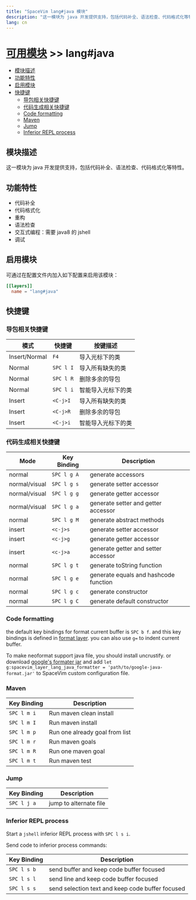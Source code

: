 ```yaml
---
title: "SpaceVim lang#java 模块"
description: "这一模块为 java 开发提供支持，包括代码补全、语法检查、代码格式化等特性。"
lang: cn
---
```


# [可用模块](../../) >> lang#java

<!-- vim-markdown-toc GFM -->

- [模块描述](#模块描述)
- [功能特性](#功能特性)
- [启用模块](#启用模块)
- [快捷键](#快捷键)
  - [导包相关快捷键](#导包相关快捷键)
  - [代码生成相关快捷键](#代码生成相关快捷键)
  - [Code formatting](#code-formatting)
  - [Maven](#maven)
  - [Jump](#jump)
  - [Inferior REPL process](#inferior-repl-process)

<!-- vim-markdown-toc -->

## 模块描述

这一模块为 java 开发提供支持，包括代码补全、语法检查、代码格式化等特性。

## 功能特性

- 代码补全
- 代码格式化
- 重构
- 语法检查
- 交互式编程：需要 java8 的 jshell
- 调试

## 启用模块

可通过在配置文件内加入如下配置来启用该模块：

```toml
[[layers]]
  name = "lang#java"
```

## 快捷键

### 导包相关快捷键

| 模式          | 快捷键    | 按键描述           |
| ------------- | --------- | ------------------ |
| Insert/Normal | `F4`      | 导入光标下的类     |
| Normal        | `SPC l I` | 导入所有缺失的类   |
| Normal        | `SPC l R` | 删除多余的导包     |
| Normal        | `SPC l i` | 智能导入光标下的类 |
| Insert        | `<C-j>I`  | 导入所有缺失的类   |
| Insert        | `<C-j>R`  | 删除多余的导包     |
| Insert        | `<C-j>i`  | 智能导入光标下的类 |

### 代码生成相关快捷键

| Mode          | Key Binding | Description                           |
| ------------- | ----------- | ------------------------------------- |
| normal        | `SPC l g A` | generate accessors                    |
| normal/visual | `SPC l g s` | generate setter accessor              |
| normal/visual | `SPC l g g` | generate getter accessor              |
| normal/visual | `SPC l g a` | generate setter and getter accessor   |
| normal        | `SPC l g M` | generate abstract methods             |
| insert        | `<c-j>s`    | generate setter accessor              |
| insert        | `<c-j>g`    | generate getter accessor              |
| insert        | `<c-j>a`    | generate getter and setter accessor   |
| normal        | `SPC l g t` | generate toString function            |
| normal        | `SPC l g e` | generate equals and hashcode function |
| normal        | `SPC l g c` | generate constructor                  |
| normal        | `SPC l g C` | generate default constructor          |

### Code formatting

the default key bindings for format current buffer is `SPC b f`. and this key bindings is defined in [format layer](<>). you can also use `g=` to indent current buffer.

To make neoformat support java file, you should install uncrustify. or
download [google's formater jar](https://github.com/google/google-java-format)
and add `let g:spacevim_layer_lang_java_formatter = 'path/to/google-java-format.jar'`
to SpaceVim custom configuration file.

### Maven

| Key Binding | Description                    |
| ----------- | ------------------------------ |
| `SPC l m i` | Run maven clean install        |
| `SPC l m I` | Run maven install              |
| `SPC l m p` | Run one already goal from list |
| `SPC l m r` | Run maven goals                |
| `SPC l m R` | Run one maven goal             |
| `SPC l m t` | Run maven test                 |

### Jump

| Key Binding | Description            |
| ----------- | ---------------------- |
| `SPC l j a` | jump to alternate file |

### Inferior REPL process

Start a `jshell` inferior REPL process with `SPC l s i`. 

Send code to inferior process commands:

| Key Binding | Description                                      |
| ----------- | ------------------------------------------------ |
| `SPC l s b` | send buffer and keep code buffer focused         |
| `SPC l s l` | send line and keep code buffer focused           |
| `SPC l s s` | send selection text and keep code buffer focused |
